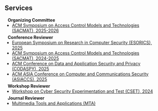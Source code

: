 ## Services

<h4 style="margin:0 10px 0;">Organizing Committee</h4>
<ul style="margin:0 0 5px;">
  <li><a href="https://www.sacmat.org/2025/"><autocolor>ACM Symposium on Access Control Models and Technologies (SACMAT), 2025-2026</autocolor></a></li>
</ul>


<h4 style="margin:0 10px 0;">Conference Reviewer</h4>

<ul style="margin:0 0 5px;">
  <li><a href="https://esorics2025.sciencesconf.org/"><autocolor>European Symposium on Research in Computer Security (ESORICS), 2025</autocolor></a></li>
  <li><a href="https://www.sacmat.org/"><autocolor>ACM Symposium on Access Control Models and Technologies (SACMAT), 2024-2025</autocolor></a></li>
  <li><a href="https://www.codaspy.org/2025/"><autocolor>ACM Conference on Data and Application Security and Privacy (CODASPY), 2025</autocolor></a></li>
  <li><a href="https://asiaccs2025.hust.edu.vn/"><autocolor>ACM ASIA Conference on Computer and Communications Security (ASIACCS), 2025</autocolor></a></li>
</ul>

<h4 style="margin:0 10px 0;">Workshop Reviewer</h4>

<ul style="margin:0 0 5px;">
  <li><a href="https://cset24.isi.edu/"><autocolor>Workshop on Cyber Security Experimentation and Test (CSET), 2024</autocolor></a></li>
</ul>

<h4 style="margin:0 10px 0;">Journal Reviewer</h4>

<ul style="margin:0 0 20px;">
  <li><a href="https://link.springer.com/journal/11042"><autocolor>Multimedia Tools and Applications (MTA)</autocolor></a></li>
  </ul>